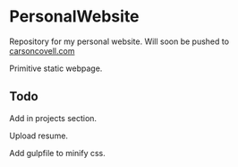 # PersonalWebsite
Repository for my personal website. Will soon be pushed to [carsoncovell.com](http://carsoncovell.com)

Primitive static webpage.

## Todo
Add in projects section.

Upload resume.

Add gulpfile to minify css.
